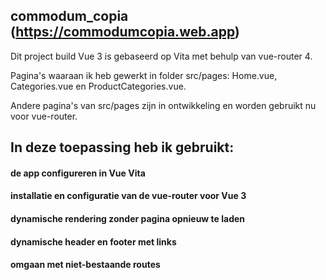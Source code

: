 ## commodum_copia (https://commodumcopia.web.app)
Dit project build Vue 3 is gebaseerd op Vita met behulp van vue-router 4.

Pagina's waaraan ik heb gewerkt in folder src/pages: Home.vue, Categories.vue en ProductCategories.vue. 

Andere pagina's van src/pages zijn in ontwikkeling en worden gebruikt nu voor vue-router.

## In deze toepassing heb ik gebruikt:
#### de app configureren in Vue Vita
#### installatie en configuratie van de vue-router voor Vue 3
#### dynamische rendering zonder pagina opnieuw te laden
#### dynamische header en footer met links
#### omgaan met niet-bestaande routes


